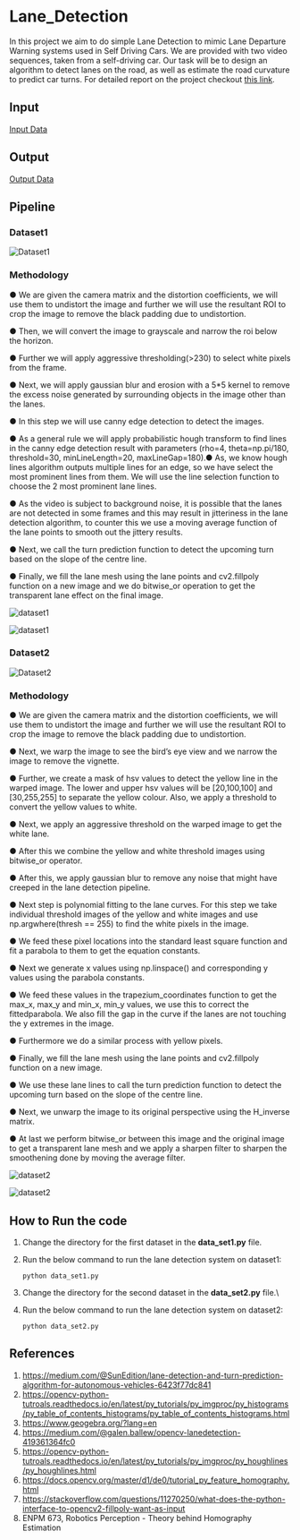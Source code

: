 # Lane_Detection
In this project we aim to do simple Lane Detection to mimic Lane Departure
Warning systems used in Self Driving Cars. We are provided with two video
sequences, taken from a self-driving car. Our task will be to design an
algorithm to detect lanes on the road, as well as estimate the road curvature
to predict car turns. For detailed report on the project checkout [this link](https://github.com/savnani5/Lane_Detection/blob/main/Documentation/ENPM673-%20PROJ2.pdf).

## Input

[Input Data](https://drive.google.com/drive/folders/1r7ys7pS1fXXc7j13srBmU1pmoKM9wfr7?usp=sharing)

## Output

[Output Data](https://drive.google.com/drive/folders/1WzawWiSORhTyJsOCJmoqT7XxZU8T_e9s?usp=sharing)

## Pipeline

### Dataset1

![Dataset1](git_gifs/vid1.gif)

### Methodology
● We are given the camera matrix and the distortion coefficients, we will use
them to undistort the image and further we will use the resultant ROI to
crop the image to remove the black padding due to undistortion.

● Then, we will convert the image to grayscale and narrow the roi below the
horizon.

● Further we will apply aggressive thresholding(>230) to select white pixels
from the frame.

● Next, we will apply gaussian blur and erosion with a 5*5 kernel to remove
the excess noise generated by surrounding objects in the image other than
the lanes.

● In this step we will use canny edge detection to detect the images.

● As a general rule we will apply probabilistic hough transform to find lines
in the canny edge detection result with parameters (rho=4, theta=np.pi/180,
threshold=30, minLineLength=20, maxLineGap=180).● As, we know hough lines algorithm outputs multiple lines for an edge, so
we have select the most prominent lines from them. We will use the line
selection function to choose the 2 most prominent lane lines.

● As the video is subject to background noise, it is possible that the lanes are
not detected in some frames and this may result in jitteriness in the lane
detection algorithm, to counter this we use a moving average function of
the lane points to smooth out the jittery results.

● Next, we call the turn prediction function to detect the upcoming turn
based on the slope of the centre line.

● Finally, we fill the lane mesh using the lane points and cv2.fillpoly function
on a new image and we do bitwise_or operation to get the transparent lane
effect on the final image.

![dataset1](git_gifs/img1.png)

![dataset1](git_gifs/img2.png)

### Dataset2

![Dataset2](git_gifs/vid3.gif)

### Methodology
● We are given the camera matrix and the distortion coefficients, we will use
them to undistort the image and further we will use the resultant ROI to
crop the image to remove the black padding due to undistortion.

● Next, we warp the image to see the bird’s eye view and we narrow the
image to remove the vignette.

● Further, we create a mask of hsv values to detect the yellow line in the
warped image. The lower and upper hsv values will be [20,100,100] and
[30,255,255] to separate the yellow colour. Also, we apply a threshold to
convert the yellow values to white.

● Next, we apply an aggressive threshold on the warped image to get the
white lane.

● After this we combine the yellow and white threshold images using
bitwise_or operator.

● After this, we apply gaussian blur to remove any noise that might have
creeped in the lane detection pipeline.

● Next step is polynomial fitting to the lane curves. For this step we take
individual threshold images of the yellow and white images and use
np.argwhere(thresh == 255) to find the white pixels in the image.

● We feed these pixel locations into the standard least square function and fit
a parabola to them to get the equation constants.

● Next we generate x values using np.linspace() and corresponding y values
using the parabola constants.

● We feed these values in the trapezium_coordinates function to get the
max_x, max_y and min_x, min_y values, we use this to correct the fittedparabola. We also fill the gap in the curve if the lanes are not touching the
y extremes in the image.

● Furthermore we do a similar process with yellow pixels.

● Finally, we fill the lane mesh using the lane points and cv2.fillpoly function
on a new image.

● We use these lane lines to call the turn prediction function to detect the
upcoming turn based on the slope of the centre line.

● Next, we unwarp the image to its original perspective using the H_inverse
matrix.

● At last we perform bitwise_or between this image and the original image to
get a transparent lane mesh and we apply a sharpen filter to sharpen the
smoothening done by moving the average filter.

![dataset2](git_gifs/img3.png)

![dataset2](git_gifs/img4.png)


## How to Run the code
1) Change the directory for the first dataset in the **data_set1.py** file.
2) Run the below command to run the lane detection system on dataset1:

    ```python data_set1.py```
    
3) Change the directory for the second dataset in the **data_set2.py** file.\
4) Run the below command to run the lane detection system on dataset2:
    
    ```python data_set2.py```

## References
1) https://medium.com/@SunEdition/lane-detection-and-turn-prediction-algorithm-for-autonomous-vehicles-6423f77dc841
2) https://opencv-python-tutroals.readthedocs.io/en/latest/py_tutorials/py_imgproc/py_histograms/py_table_of_contents_histograms/py_table_of_contents_histograms.html
3) https://www.geogebra.org/?lang=en
4) https://medium.com/@galen.ballew/opencv-lanedetection-419361364fc0
5) https://opencv-python-tutroals.readthedocs.io/en/latest/py_tutorials/py_imgproc/py_houghlines/py_houghlines.html
6) https://docs.opencv.org/master/d1/de0/tutorial_py_feature_homography.html
7) https://stackoverflow.com/questions/11270250/what-does-the-python-interface-to-opencv2-fillpoly-want-as-input
8) ENPM 673, Robotics Perception - Theory behind Homography Estimation

